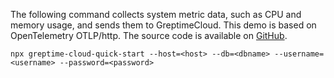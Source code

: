 
The following command collects system metric data, such as CPU and memory usage, and sends them to GreptimeCloud. This demo is based on OpenTelemetry OTLP/http. The source code is available on [GitHub](https://github.com/GreptimeCloudStarters/quick-start-node-js).

```shell
npx greptime-cloud-quick-start --host=<host> --db=<dbname> --username=<username> --password=<password>
```
